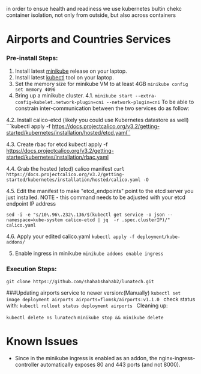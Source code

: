 in order to ensue health and readiness we use kubernetes bultin chekc
container isolation, not only from outside, but also across containers

# Airports and Countries Services
### Pre-install Steps:
1. Install latest [minikube](https://github.com/kubernetes/minikube) release on your laptop.
2. Install latest [kubectl](https://kubernetes.io/docs/tasks/tools/install-kubectl/) tool on your laptop.
3. Set the memory size for minikube VM to at least 4GB `minikube config set memory 4096`
4. Bring up a minikube cluster.
4.1. 
 `minikube start --extra-config=kubelet.network-plugin=cni --network-plugin=cni`
 To be able to constrain inter-communication between the two services do as follow:

4.2. Install calico-etcd  (likely you could use Kubernetes datastore as well)
```kubectl apply -f https://docs.projectcalico.org/v3.2/getting-started/kubernetes/installation/hosted/etcd.yaml``

4.3. Create rbac for etcd
kubectl apply -f https://docs.projectcalico.org/v3.2/getting-started/kubernetes/installation/rbac.yaml

4.4. Grab the hosted (etcd) calico manifest
```curl https://docs.projectcalico.org/v3.2/getting-started/kubernetes/installation/hosted/calico.yaml -O```

4.5. Edit the manifest to make "etcd_endpoints" point to the etcd server you just installed. NOTE - this command needs to be adjusted with your etcd endpoint IP address

```sed -i -e "s/10\.96\.232\.136/$(kubectl get service -o json --namespace=kube-system calico-etcd | jq  -r .spec.clusterIP)/" calico.yaml```

4.6. Apply your edited calico.yaml
```kubectl apply -f deployment/kube-addons/ ```

5. Enable ingress in minikube `minikube addons enable ingress` 


### Execution Steps:

`git clone https://github.com/shahabshahab2/lunatech.git`

###Updating airports service to newer version:(Manually)
````kubectl set image deployment airports airports=flomsk/airports:v1.1.0 ````
check status with: 
````kubectl rollout status deployment airports ````
Cleaning up:

````kubectl delete ns lunatech````
````minikube stop && minikube delete````



# Known Issues

- Since in the minikube ingress is enabled as an addon, the nginx-ingress-controller automatically exposes 80 and 443 ports (and not 8000).
